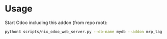 # Usage

Start Odoo including this addon (from repo root):

```bash
python3 scripts/nix_odoo_web_server.py --db-name mydb --addon mrp_tag
```
